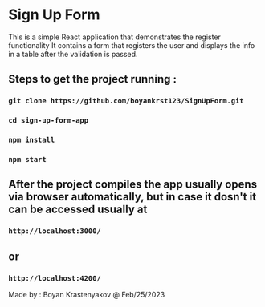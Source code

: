 # Sign Up Form
This is a simple React application that demonstrates the register functionality
It contains a form that registers the user and displays the info in a table after the validation is passed.

## Steps to get the project running : 

### `git clone https://github.com/boyankrst123/SignUpForm.git`

### `cd sign-up-form-app`

### `npm install`

### `npm start` 

## After the project compiles the app usually opens via browser automatically, but in case it dosn't it can be accessed usually at
###  `http://localhost:3000/`
## or 
###  `http://localhost:4200/` 

Made by : Boyan Krastenyakov @ Feb/25/2023
